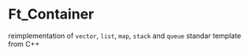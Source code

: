 # Ft_Container

reimplementation of `vector`, `list`, `map`, `stack` and `queue` standar template from C++ 
